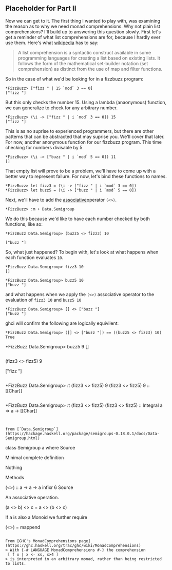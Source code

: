 ## Placeholder for Part II

Now we can get to it. The first thing I wanted to play with, was examining the
reason as to why we need monad comprehensions. Why not plain list
comprehensions? I'll build up to answering this question slowly. First
let's get a reminder of what list comprehensions are for, because I hardly ever
use them. Here's what [wikipedia](https://en.wikipedia.org/wiki/List_comprehension) has to say:

> A list comprehension is a syntactic construct available in some programming
> languages for creating a list based on existing lists. It follows the form of
> the mathematical set-builder notation (set comprehension) as distinct from the
> use of map and filter functions.

So in the case of what we'd be looking for in a fizzbuzz program:

```
*FizzBuzz> ["fizz " | 15 `mod` 3 == 0]
["fizz "]

```
But this only checks the number 15. Using a lambda (anaonymous) function,
we can generalize to check for any arbitrary number.
```
*FizzBuzz> (\i -> ["fizz " | i `mod` 3 == 0]) 15
["fizz "]
```
This is as no suprise to experienced programmers, but there
are other patterns that can be abstracted that may suprise you.
We'll cover that later. For now, another anonymous function
for our fizzbuzz program. This time checking for numbers divisable by 5.

```
*FizzBuzz> (\i -> ["buzz " | i `mod` 5 == 0]) 11
[]
```
That empty list will prove to be a problem, we'll have to come up with
a better way to represent failure. For now, let's bind these functions
to names.
```
*FizzBuzz> let fizz3 = (\i -> ["fizz " | i `mod` 3 == 0])
*FizzBuzz> let buzz5 = (\i -> ["buzz " | i `mod` 5 == 0])
```
Next, we'll have to add the [associative](https://hackage.haskell.org/package/semigroups-0.18.0.1/docs/Data-Semigroup.html)operator `(<>)`.

```
*FizzBuzz> :m + Data.Semigroup
```

We do this because we'd like to have each number checked by both functions, like so:

```
*FizzBuzz Data.Semigroup> (buzz5 <> fizz3) 10
```
```
["buzz "]
```
So, what just happened? To begin with, let's look at what happens when each function evaluates `10`.

```
*FizzBuzz Data.Semigroup> fizz3 10 
[]
```
```
*FizzBuzz Data.Semigroup> buzz5 10
["buzz "]
```
and what happens when we apply the `(<>)` associative operator to the evaluation of `fizz3 10` and `buzz5 10`

```
*FizzBuzz Data.Semigroup> [] <> ["buzz "]
["buzz "]
```
ghci will confirm the following are logically equivilent:
```
*FizzBuzz Data.Semigroup> ([] <> ["buzz "]) == ((buzz5 <> fizz3) 10)
True
```


*FizzBuzz Data.Semigroup> buzz5 9
[]
```

```
(fizz3 <> fizz5) 9

["fizz "]
```

```
*FizzBuzz Data.Semigroup> :t (fizz3 <> fizz5) 9
(fizz3 <> fizz5) 9 :: [[Char]]
```
```
*FizzBuzz Data.Semigroup> :t (fizz3 <> fizz5)
(fizz3 <> fizz5) :: Integral a => a -> [[Char]]
```


from [`Data.Semigroup`](https://hackage.haskell.org/package/semigroups-0.18.0.1/docs/Data-Semigroup.html)
```
class Semigroup a where Source

Minimal complete definition

Nothing

Methods

(<>) :: a -> a -> a infixr 6 Source

An associative operation.

(a <> b) <> c = a <> (b <> c)

If a is also a Monoid we further require

(<>) = mappend
```

From [GHC's MonadComprehensions page](https://ghc.haskell.org/trac/ghc/wiki/MonadComprehensions)
> With {-# LANGUAGE MonadComprehensions #-} the comprehension
 [ f x | x <- xs, x>4 ]
> is interpreted in an arbitrary monad, rather than being restricted to lists.


